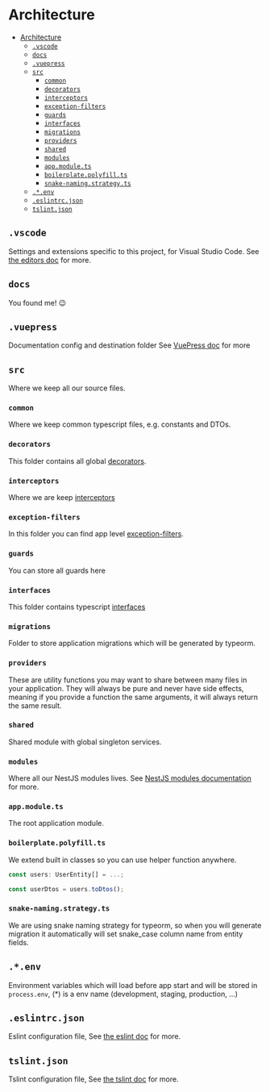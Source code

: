 # Architecture

- [Architecture](#architecture)
  - [`.vscode`](#vscode)
  - [`docs`](#docs)
  - [`.vuepress`](#vuepress)
  - [`src`](#src)
    - [`common`](#common)
    - [`decorators`](#decorators)
    - [`interceptors`](#interceptors)
    - [`exception-filters`](#exception-filters)
    - [`guards`](#guards)
    - [`interfaces`](#interfaces)
    - [`migrations`](#migrations)
    - [`providers`](#providers)
    - [`shared`](#shared)
    - [`modules`](#modules)
    - [`app.module.ts`](#appmodulets)
    - [`boilerplate.polyfill.ts`](#boilerplatepolyfillts)
    - [`snake-naming.strategy.ts`](#snake-namingstrategyts)
  - [`.*.env`](#env)
  - [`.eslintrc.json`](#eslintrcjson)
  - [`tslint.json`](#tslintjson)

## `.vscode`

Settings and extensions specific to this project, for Visual Studio Code. See [the editors doc](editors.md#visual-studio-code) for more.

## `docs`

You found me! :wink:

## `.vuepress`

Documentation config and destination folder See [VuePress doc](https://vuepress.vuejs.org) for more

## `src`

Where we keep all our source files.

### `common`

Where we keep common typescript files, e.g. constants and DTOs.

### `decorators`

This folder contains all global [decorators](https://www.typescriptlang.org/docs/handbook/decorators.html).

### `interceptors`

Where we are keep [interceptors](https://docs.nestjs.com/interceptors)

### `exception-filters`

In this folder you can find app level [exception-filters](https://docs.nestjs.com/exception-filters).

### `guards`

You can store all guards here

### `interfaces`

This folder contains typescript [interfaces](https://www.typescriptlang.org/docs/handbook/interfaces.html)

### `migrations`

Folder to store application migrations which will be generated by typeorm.

### `providers`

These are utility functions you may want to share between many files in your application. They will always be pure and never have side effects, meaning if you provide a function the same arguments, it will always return the same result.

### `shared`

Shared module with global singleton services.

### `modules`

Where all our NestJS modules lives. See [NestJS modules documentation](https://docs.nestjs.com/modules) for more.

### `app.module.ts`

The root application module.

### `boilerplate.polyfill.ts`

We extend built in classes so you can use helper function anywhere.

```typescript
const users: UserEntity[] = ...;

const userDtos = users.toDtos();
```

### `snake-naming.strategy.ts`

We are using snake naming strategy for typeorm, so when you will generate migration it automatically will set snake_case column name from entity fields.

## `.*.env`

Environment variables which will load before app start and will be stored in `process.env`, (\*) is a env name (development, staging, production, ...)

## `.eslintrc.json`

Eslint configuration file, See [the eslint doc](https://eslint.org/) for more.

## `tslint.json`

Tslint configuration file, See [the tslint doc](https://palantir.github.io/tslint/) for more.
